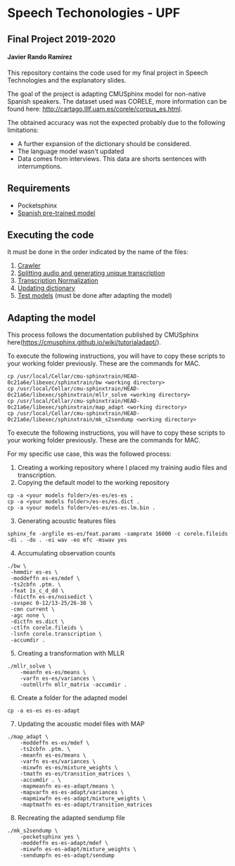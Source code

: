 # Speech Techonologies - UPF
## Final Project 2019-2020
#### Javier Rando Ramírez

This repository contains the code used for my final project in Speech Technologies and the explanatory slides.

The goal of the project is adapting CMUSphinx model for non-native Spanish speakers. The dataset used was CORELE, more information can be found here: http://cartago.lllf.uam.es/corele/corpus_es.html.

The obtained accuracy was not the expected probably due to the following limitations:

* A further expansion of the dictionary should be considered.
* The language model wasn't updated
* Data comes from interviews. This data are shorts sentences with interrumptions.

## Requirements
* Pocketsphinx
* [Spanish pre-trained model](https://sourceforge.net/projects/cmusphinx/files/Acoustic%20and%20Language%20Models/Spanish/)

## Executing the code
It must be done in the order indicated by the name of the files:
1. [Crawler](https://github.com/javirandor/speech-technologies/blob/master/1.%20Crawler.ipynb)
2. [Splitting audio and generating unique transcription](https://github.com/javirandor/speech-technologies/blob/master/2.%20Split%20audio%20and%20generate%20transcription.ipynb)
3. [Transcription Normalization](https://github.com/javirandor/speech-technologies/blob/master/3.%20Transcription%20Normalization.ipynb)
4. [Updating dictionary](https://github.com/javirandor/speech-technologies/blob/master/4.%20Update%20Dictionary.ipynb)
5. [Test models](https://github.com/javirandor/speech-technologies/blob/master/5.%20Test%20models.ipynb) (must be done after adapting the model)

## Adapting the model
This process follows the documentation published by CMUSphinx here(https://cmusphinx.github.io/wiki/tutorialadapt/).

To execute the following instructions, you will have to copy these scripts to your working folder previously. These are the commands for MAC.

````
cp /usr/local/Cellar/cmu-sphinxtrain/HEAD-0c21a6e/libexec/sphinxtrain/bw <working directory>
cp /usr/local/Cellar/cmu-sphinxtrain/HEAD-0c21a6e/libexec/sphinxtrain/mllr_solve <working directory>
cp /usr/local/Cellar/cmu-sphinxtrain/HEAD-0c21a6e/libexec/sphinxtrain/map_adapt <working directory>
cp /usr/local/Cellar/cmu-sphinxtrain/HEAD-0c21a6e/libexec/sphinxtrain/mk_s2sendump <working directory>
````
To execute the following instructions, you will have to copy these scripts to your working folder previously. These are the commands for MAC.

For my specific use case, this was the followed process:
1. Creating a working repository where I placed my training audio files and transcription.
2. Copying the default model to the working repository
```
cp -a <your models folder>/es-es/es-es .
cp -a <your models folder>/es-es/es.dict .
cp -a <your models folder>/es-es/es-es.lm.bin .
```
3. Generating acoustic features files
```
sphinx_fe -argfile es-es/feat.params -samprate 16000 -c corele.fileids -di . -do . -ei wav -eo mfc -mswav yes
```
4. Accumulating observation counts
```
./bw \
 -hmmdir es-es \
 -moddeffn es-es/mdef \
 -ts2cbfn .ptm. \
 -feat 1s_c_d_dd \
 -fdictfn es-es/noisedict \
 -svspec 0-12/13-25/26-38 \
 -cmn current \
 -agc none \
 -dictfn es.dict \
 -ctlfn corele.fileids \
 -lsnfn corele.transcription \
 -accumdir .
```
5. Creating a transformation with MLLR
```
./mllr_solve \
    -meanfn es-es/means \
    -varfn es-es/variances \
    -outmllrfn mllr_matrix -accumdir .
```
6. Create a folder for the adapted model
```
cp -a es-es es-es-adapt
```
7. Updating the acoustic model files with MAP
```
./map_adapt \
    -moddeffn es-es/mdef \
    -ts2cbfn .ptm. \
    -meanfn es-es/means \
    -varfn es-es/variances \
    -mixwfn es-es/mixture_weights \
    -tmatfn es-es/transition_matrices \
    -accumdir . \
    -mapmeanfn es-es-adapt/means \
    -mapvarfn es-es-adapt/variances \
    -mapmixwfn es-es-adapt/mixture_weights \
    -maptmatfn es-es-adapt/transition_matrices
```
8. Recreating the adapted sendump file
````
./mk_s2sendump \
    -pocketsphinx yes \
    -moddeffn es-es-adapt/mdef \
    -mixwfn es-es-adapt/mixture_weights \
    -sendumpfn es-es-adapt/sendump
